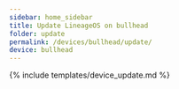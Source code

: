 ```yaml
---
sidebar: home_sidebar
title: Update LineageOS on bullhead
folder: update
permalink: /devices/bullhead/update/
device: bullhead
---
```

{% include templates/device_update.md %}
